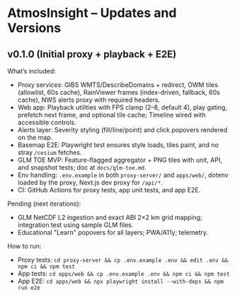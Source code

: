 # AtmosInsight – Updates and Versions

## v0.1.0 (Initial proxy + playback + E2E)

What’s included:

- Proxy services: GIBS WMTS/DescribeDomains + redirect, OWM tiles (allowlist, 60s cache), RainViewer frames (index-driven, fallback, 60s cache), NWS alerts proxy with required headers.
- Web app: Playback utilities with FPS clamp (2–8, default 4), play gating, prefetch next frame, and optional tile cache; Timeline wired with accessible controls.
- Alerts layer: Severity styling (fill/line/point) and click popovers rendered on the map.
- Basemap E2E: Playwright test ensures style loads, tiles paint, and no stray `/cesium` fetches.
- GLM TOE MVP: Feature-flagged aggregator + PNG tiles with unit, API, and snapshot tests; doc at `docs/glm-toe.md`.
- Env handling: `.env.example` in both `proxy-server/` and `apps/web/`, dotenv loaded by the proxy, Next.js dev proxy for `/api/*`.
- CI: GitHub Actions for proxy tests, app unit tests, and app E2E.

Pending (next iterations):

- GLM NetCDF L2 ingestion and exact ABI 2×2 km grid mapping; integration test using sample GLM files.
- Educational "Learn" popovers for all layers; PWA/A11y; telemetry.

How to run:

- Proxy tests: `cd proxy-server && cp .env.example .env && edit .env && npm ci && npm test`
- App tests: `cd apps/web && cp .env.example .env && npm ci && npm test`
- App E2E: `cd apps/web && npx playwright install --with-deps && npm run e2e`
